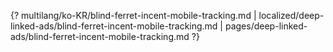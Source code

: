 {? multilang/ko-KR/blind-ferret-incent-mobile-tracking.md | localized/deep-linked-ads/blind-ferret-incent-mobile-tracking.md | pages/deep-linked-ads/blind-ferret-incent-mobile-tracking.md ?}
